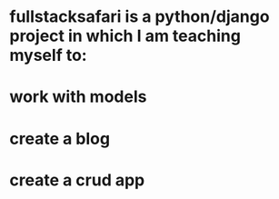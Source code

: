# fullstacksafari is a python/django project in which I am teaching myself to:
# work with models
# create a blog
# create a crud app
